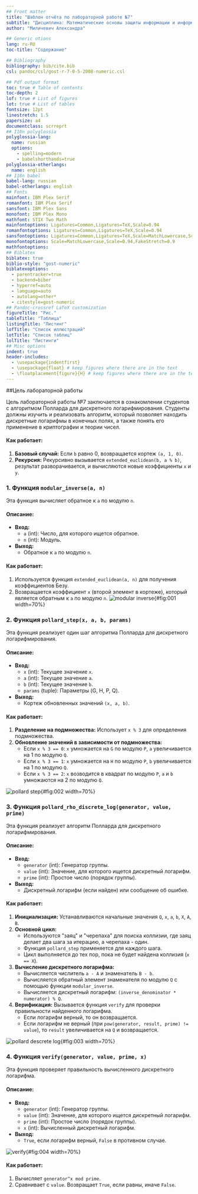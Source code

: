 ```yaml
---
## Front matter
title: "Шаблон отчёта по лабораторной работе №7"
subtitle: "Дисциплина: Математические основы защиты информации и информационной безопасности"
author: "Миличевич Александра"

## Generic otions
lang: ru-RU
toc-title: "Содержание"

## Bibliography
bibliography: bib/cite.bib
csl: pandoc/csl/gost-r-7-0-5-2008-numeric.csl

## Pdf output format
toc: true # Table of contents
toc-depth: 2
lof: true # List of figures
lot: true # List of tables
fontsize: 12pt
linestretch: 1.5
papersize: a4
documentclass: scrreprt
## I18n polyglossia
polyglossia-lang:
  name: russian
  options:
	- spelling=modern
	- babelshorthands=true
polyglossia-otherlangs:
  name: english
## I18n babel
babel-lang: russian
babel-otherlangs: english
## Fonts
mainfont: IBM Plex Serif
romanfont: IBM Plex Serif
sansfont: IBM Plex Sans
monofont: IBM Plex Mono
mathfont: STIX Two Math
mainfontoptions: Ligatures=Common,Ligatures=TeX,Scale=0.94
romanfontoptions: Ligatures=Common,Ligatures=TeX,Scale=0.94
sansfontoptions: Ligatures=Common,Ligatures=TeX,Scale=MatchLowercase,Scale=0.94
monofontoptions: Scale=MatchLowercase,Scale=0.94,FakeStretch=0.9
mathfontoptions:
## Biblatex
biblatex: true
biblio-style: "gost-numeric"
biblatexoptions:
  - parentracker=true
  - backend=biber
  - hyperref=auto
  - language=auto
  - autolang=other*
  - citestyle=gost-numeric
## Pandoc-crossref LaTeX customization
figureTitle: "Рис."
tableTitle: "Таблица"
listingTitle: "Листинг"
lofTitle: "Список иллюстраций"
lotTitle: "Список таблиц"
lolTitle: "Листинги"
## Misc options
indent: true
header-includes:
  - \usepackage{indentfirst}
  - \usepackage{float} # keep figures where there are in the text
  - \floatplacement{figure}{H} # keep figures where there are in the text
---
```


##Цель лабораторной работы 

Цель лабораторной работы №7 заключается в ознакомлении студентов с алгоритмом Полларда для дискретного логарифмирования. Студенты должны изучить и реализовать алгоритм, который позволяет находить дискретные логарифмы в конечных полях, а также понять его применение в криптографии и теории чисел. 

#### Как работает:

1.  **Базовый случай:** Если `b` равно 0, возвращается кортеж `(a, 1, 0)`.
2.  **Рекурсия:** Рекурсивно вызывается `extended_euclidean(b, a % b)`, результат разворачивается, и вычисляются новые коэффициенты `x` и `y`.

### 1. Функция `modular_inverse(a, n)`

Эта функция вычисляет обратное к `a` по модулю `n`.

#### Описание:

*   **Вход:**
    *   `a` (int): Число, для которого ищется обратное.
    *   `n` (int): Модуль.
*   **Выход:**
    *   Обратное к `a` по модулю `n`.

#### Как работает:

1.  Используется функция `extended_euclidean(a, n)` для получения коэффициентов Безу.
2.  Возвращается коэффициент `x` (второй элемент в кортеже), который является обратным к `a` по модулю `n`.
![ modular inverse ](images/modular_inverse.jpg){#fig:001 width=70%}

### 2. Функция `pollard_step(x, a, b, params)`

Эта функция реализует один шаг алгоритма Полларда для дискретного логарифмирования.

#### Описание:
*   **Вход:**
    *   `x` (int): Текущее значение `x`.
    *   `a` (int): Текущее значение `a`.
    *   `b` (int): Текущее значение `b`.
    *   `params` (tuple): Параметры (G, H, P, Q).
*  **Выход:**
    *   Кортеж обновленных значений `(x, a, b)`.

#### Как работает:

1. **Разделение на подмножества:** Использует `x % 3` для определения подмножества.
2. **Обновление значений в зависимости от подмножества:**
   * Если `x % 3 == 0`: `x` умножается на `G` по модулю `P`, `a` увеличивается на 1 по модулю `Q`.
   * Если `x % 3 == 1`: `x` умножается на `H` по модулю `P`, `b` увеличивается на 1 по модулю `Q`.
   * Если `x % 3 == 2`: `x` возводится в квадрат по модулю `P`, `a` и `b` умножаются на 2 по модулю `Q`.

![ pollard step ](images/pollard_step.jpg){#fig:002 width=70%}

### 3. Функция `pollard_rho_discrete_log(generator, value, prime)`

Эта функция реализует алгоритм Полларда для дискретного логарифмирования.

#### Описание:

*   **Вход:**
    *   `generator` (int): Генератор группы.
    *   `value` (int): Значение, для которого ищется дискретный логарифм.
    *   `prime` (int): Простое число (порядок группы).
*   **Выход:**
    *   Дискретный логарифм (если найден) или сообщение об ошибке.

#### Как работает:

1.  **Инициализация:** Устанавливаются начальные значения `Q`, `x`, `a`, `b`, `X`, `A`, `B`.
2.  **Основной цикл:**
    *   Используются "заяц" и "черепаха" для поиска коллизии, где заяц делает два шага за итерацию, а черепаха - один.
    *   Функция `pollard_step` применяется для каждого шага.
    *   Цикл выполняется до тех пор, пока не будет найдена коллизия (`x == X`).
3.  **Вычисление дискретного логарифма:**
    *   Вычисляется числитель `a - A` и знаменатель `B - b`.
    *   Вычисляется обратный элемент знаменателя по модулю `Q` с помощью функции `modular_inverse`.
    *   Вычисляется дискретный логарифм: `(inverse_denominator * numerator) % Q`.
4.  **Верификация:** Вызывается функция `verify` для проверки правильности найденного логарифма.
    *   Если логарифм верный, то он возвращается.
    *   Если логарифм не верный (при `pow(generator, result, prime) != value`), то `result` увеличивается на `Q` и возвращается.

![ pollard descrete log ](images/pollard_rho_descrete_log.jpg){#fig:003 width=70%}

### 4. Функция `verify(generator, value, prime, x)`

Эта функция проверяет правильность вычисленного дискретного логарифма.

#### Описание:

*   **Вход:**
    *   `generator` (int): Генератор группы.
    *   `value` (int): Значение, для которого ищется дискретный логарифм.
    *   `prime` (int): Простое число (порядок группы).
    *   `x` (int): Вычисленный дискретный логарифм.
*   **Выход:**
    *   `True`, если логарифм верный, `False` в противном случае.

![ verify ](images/verify.jpg){#fig:004 width=70%}

#### Как работает:

1. Вычисляет `generator^x mod prime`.
2. Сравнивает с `value`. Возвращает `True`, если равны, иначе `False`.

